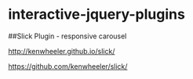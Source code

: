 # interactive-jquery-plugins


##Slick Plugin - responsive carousel

http://kenwheeler.github.io/slick/

https://github.com/kenwheeler/slick/

